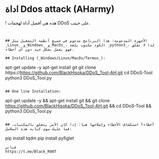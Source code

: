 # اداة Ddos attack (AHarmy)

! هذه هي أفضل أداة لهجمات DDoS على جيثب.  
```

 
## الأجهزة المدعومة: هذا البرنامج مدعوم في جميع أنظمة التشغيل مثل _Linux_ و_Windows_ و_MacOs_. الكود مكتوب بلغة _python3_، لذا لا تقلق فهو يعمل بشكل جيد دون أي أخطاء. 

## Installing (_Windows/Linux/MacOs/Termux_):
```
apt-get update -y
apt-get install git
git clone https://https://github.com/BlackHisoka/DDoS_Tool-AH.git
cd DDoS-Tool
python3 DDoS_Tool.py
```

## One line Installation:
```
apt-get update -y && apt-get install git && git clone https://github.com/BlackHisoka/DDoS_Tool-AH.git && cd DDoS-Tool && python3 DDoS_Tool.py
```

## أخطاء؟ استكشاف الأخطاء وإصلاحها هنا: إذا كان الأمر يتعلق بالمكتبات، فما عليك سوى كتابة هذه السلاسل: 
```
pip install tqdm
pip install pyfiglet
```
قناتي 
https://t.me/Black_R00T
